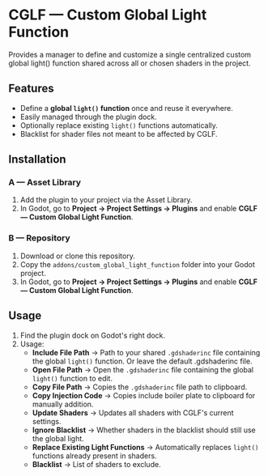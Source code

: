 # CGLF — Custom Global Light Function

Provides a manager to define and customize a single centralized custom global light() function shared across all or chosen shaders in the project.

## Features
- Define a **global `light()` function** once and reuse it everywhere.
- Easily managed through the plugin dock.
- Optionally replace existing `light()` functions automatically.
- Blacklist for shader files not meant to be affected by CGLF.

## Installation

### A — Asset Library

1. Add the plugin to your project via the Asset Library.
2. In Godot, go to **Project → Project Settings → Plugins** and enable **CGLF — Custom Global Light Function**.

### B — Repository

1. Download or clone this repository.
2. Copy the `addons/custom_global_light_function` folder into your Godot project.
3. In Godot, go to **Project → Project Settings → Plugins** and enable **CGLF — Custom Global Light Function**.

## Usage
1. Find the plugin dock on Godot's right dock.
2. Usage:
   	- **Include File Path** → Path to your shared `.gdshaderinc` file containing the global `light()` function. Or leave the default .gdshaderinc file.
	- **Open File Path** → Open the `.gdshaderinc` file containing the global `light()` function to edit.
	- **Copy File Path** → Copies the `.gdshaderinc` file path to clipboard.
	- **Copy Injection Code** → Copies include boiler plate to clipboard for manually addition.
	- **Update Shaders** → Updates all shaders with CGLF's current settings.
   	- **Ignore Blacklist** → Whether shaders in the blacklist should still use the global light.
   	- **Replace Existing Light Functions** → Automatically replaces `light()` functions already present in shaders.
   	- **Blacklist** → List of shaders to exclude.
